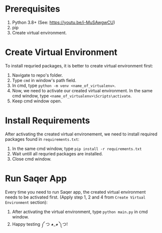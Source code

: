 # Prerequisites
1. Python 3.8+ (See: https://youtu.be/i-MuSAwgwCU)
2. pip
3. Create virtual environment.

# Create Virtual Environment
To install requried packages, it is better to create virtual environment first:
1. Navigate to repo's folder.
2. Type `cmd` in window's path field.
3. In cmd, type `python -m venv <name_of_virtualenv>`.
4. Now, we need to activate our created virtual environment. In the same cmd window, type `<name_of_virtualenv>\Scripts\activate`.
5. Keep cmd window open.

# Install Requirements
After activating the created virtual environement, we need to install required packages found in `requirements.txt`:
1. In the same cmd window, type `pip install -r requirements.txt`
2. Wait untill all requried packages are installed.
3. Close cmd window.

# Run Saqer App
Every time you need to run Saqer app, the created virtual environment needs to be activated first. (Apply step 1, 2 and 4 from `Create Virtual Environment` section):
1. After activating the virtual environment, type `python main.py` in cmd window.
2. Happy testing ༼ つ ◕_◕ ༽つ!

